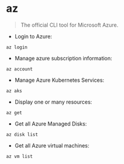 # az

> The official CLI tool for Microsoft Azure.

- Login to Azure:

`az login`

- Manage azure subscription information:

`az account`

- Manage Azure Kubernetes Services:

`az aks`

- Display one or many resources:

`az get`

- Get all Azure Managed Disks:

`az disk list`

- Get all Azure virtual machines:

`az vm list`
